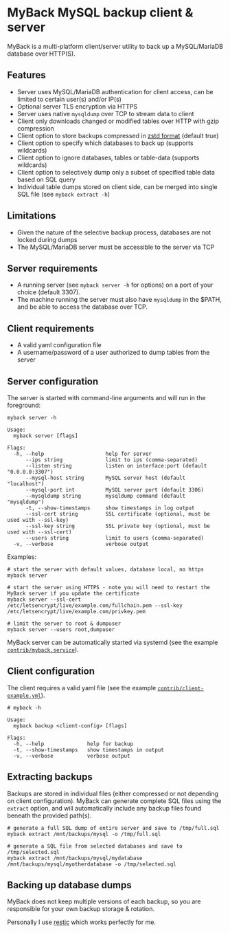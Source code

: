 # MyBack MySQL backup client & server

MyBack is a multi-platform client/server utility to back up a MySQL/MariaDB database over HTTP(S). 


## Features

- Server uses MySQL/MariaDB authentication for client access, can be limited to certain user(s) and/or IP(s)
- Optional server TLS encryption via HTTPS
- Server uses native `mysqldump` over TCP to stream data to client
- Client only downloads changed or modified tables over HTTP with gzip compression
- Client option to store backups compressed in [zstd format](https://facebook.github.io/zstd/) (default true)
- Client option to specify which databases to back up (supports wildcards)
- Client option to ignore databases, tables or table-data (supports wildcards)
- Client option to selectively dump only a subset of specified table data based on SQL query
- Individual table dumps stored on client side, can be merged into single SQL file (see `myback extract -h`)


## Limitations

- Given the nature of the selective backup process, databases are not locked during dumps
- The MySQL/MariaDB server must be accessible to the server via TCP


## Server requirements

- A running server (see `myback server -h` for options) on a port of your choice (default 3307). 
- The machine running the server must also have `mysqldump` in the $PATH, and be able to access the database over TCP.


## Client requirements

- A valid yaml configuration file
- A username/password of a user authorized to dump tables from the server


## Server configuration 

The server is started with command-line arguments and will run in the foreground:

```
myback server -h

Usage:
  myback server [flags]

Flags:
  -h, --help                    help for server
      --ips string              limit to ips (comma-separated)
      --listen string           listen on interface:port (default "0.0.0.0:3307")
      --mysql-host string       MySQL server host (default "localhost")
      --mysql-port int          MySQL server port (default 3306)
      --mysqldump string        mysqldump command (default "mysqldump")
      -t, --show-timestamps     show timestamps in log output
      --ssl-cert string         SSL certificate (optional, must be used with --ssl-key)
      --ssl-key string          SSL private key (optional, must be used with --ssl-cert)
      --users string            limit to users (comma-separated)
  -v, --verbose                 verbose output
```

Examples:

```
# start the server with default values, database local, no https
myback server

# start the server using HTTPS - note you will need to restart the MyBack server if you update the certificate
myback server --ssl-cert /etc/letsencrypt/live/example.com/fullchain.pem --ssl-key /etc/letsencrypt/live/example.com/privkey.pem

# limit the server to root & dumpuser
myback server --users root,dumpuser
```

MyBack server can be automatically started via systemd (see the example [`contrib/myback.service`](contrib/myback.service)).


## Client configuration

The client requires a valid yaml file (see the example [`contrib/client-example.yml`](contrib/client-example.yml)).

```
# myback -h

Usage:
  myback backup <client-config> [flags]

Flags:
  -h, --help              help for backup
  -t, --show-timestamps   show timestamps in output
  -v, --verbose           verbose output
```


## Extracting backups

Backups are stored in individual files (either compressed or not depending on client configuration). 
MyBack can generate complete SQL files using the `extract` option, and will automatically include any backup files found beneath the provided path(s).

```
# generate a full SQL dump of entire server and save to /tmp/full.sql
myback extract /mnt/backups/mysql -o /tmp/full.sql

# generate a SQL file from selected databases and save to /tmp/selected.sql
myback extract /mnt/backups/mysql/mydatabase /mnt/backups/mysql/myotherdatabase -o /tmp/selected.sql
```


## Backing up database dumps

MyBack does not keep multiple versions of each backup, so you are responsible for your own backup storage & rotation. 

Personally I use [restic](https://restic.net) which works perfectly for me.
